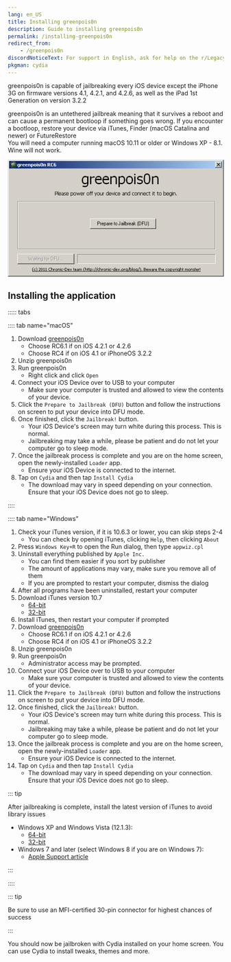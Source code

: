 ```yaml
---
lang: en_US
title: Installing greenpois0n
description: Guide to installing greenpois0n
permalink: /installing-greenpois0n
redirect_from:
    - /greenpois0n
discordNoticeText: For support in English, ask for help on the r/LegacyJailbreak [Discord Server](http://discord.legacyjailbreak.com/).
pkgman: cydia
---
```


greenpois0n is capable of jailbreaking every iOS device except the iPhone 3G on firmware versions 4.1, 4.2.1, and 4.2.6, as well as the iPad 1st Generation on version 3.2.2

greenpois0n is an <router-link to="/types-of-jailbreak/#untethered-jailbreaks">untethered</router-link> jailbreak meaning that it survives a reboot and can cause a permanent bootloop if something goes wrong. If you encounter a bootloop, restore your device via iTunes, Finder (macOS Catalina and newer) or FutureRestore  
You will need a computer running macOS 10.11 or older or Windows XP - 8.1. Wine will not work.

![A screenshot of greenpois0n (Windows)](/assets/images/greenpois0n-win.png)

## Installing the application

::::: tabs

:::: tab name="macOS"

1. Download [greenpois0n](https://web.archive.org/web/20131024115207/http://greenpois0n.com/downloads/)
    - Choose RC6.1 if on iOS 4.2.1 or 4.2.6
    - Choose RC4 if on iOS 4.1 or iPhoneOS 3.2.2
1. Unzip greenpois0n
1. Run greenpois0n
    - Right click and click `Open`
1. Connect your iOS Device over to USB to your computer
    - Make sure your computer is trusted and allowed to view the contents of your device.
1. Click the `Prepare to Jailbreak (DFU)` button and follow the instructions on screen to put your device into DFU mode.
1. Once finished, click the `Jailbreak!` button.
    - Your iOS Device's screen may turn white during this process. This is normal.
    - Jailbreaking may take a while, please be patient and do not let your computer go to sleep mode.
1. Once the jailbreak process is complete and you are on the home screen, open the newly-installed `Loader` app.
    - Ensure your iOS Device is connected to the internet.
1. Tap on `Cydia` and then tap `Install Cydia`
    - The download may vary in speed depending on your connection. Ensure that your iOS Device does not go to sleep.

::::

:::: tab name="Windows"

1. Check your iTunes version, if it is 10.6.3 or lower, you can skip steps 2-4
    - You can check by opening iTunes, clicking `Help`, then clicking `About`
1. Press `Windows Key+R` to open the Run dialog, then type `appwiz.cpl`
1. Uninstall everything published by `Apple Inc.`
    - You can find them easier if you sort by publisher
    - The amount of applications may vary, make sure you remove all of them
    - If you are prompted to restart your computer, dismiss the dialog
1. After all programs have been uninstalled, restart your computer
1. Download iTunes version 10.7
    - [64-bit](https://secure-appldnld.apple.com/iTunes11/031-3482.20140225.kdX8s/iTunes64Setup.exe)
    - [32-bit](https://secure-appldnld.apple.com/iTunes11/031-3481.20140225.SdYYY/iTunesSetup.exe)
1. Install iTunes, then restart your computer if prompted
1. Download [greenpois0n](https://web.archive.org/web/20131024115207/http://greenpois0n.com/downloads/)
    - Choose RC6.1 if on iOS 4.2.1 or 4.2.6
    - Choose RC4 if on iOS 4.1 or iPhoneOS 3.2.2
1. Unzip greenpois0n
1. Run greenpois0n
    - Administrator access may be prompted.
1. Connect your iOS Device over to USB to your computer
    - Make sure your computer is trusted and allowed to view the contents of your device.
1. Click the `Prepare to Jailbreak (DFU)` button and follow the instructions on screen to put your device into DFU mode.
1. Once finished, click the `Jailbreak!` button.
    - Your iOS Device's screen may turn white during this process. This is normal.
    - Jailbreaking may take a while, please be patient and do not let your computer go to sleep mode.
1. Once the jailbreak process is complete and you are on the home screen, open the newly-installed `Loader` app.
    - Ensure your iOS Device is connected to the internet.
1. Tap on `Cydia` and then tap `Install Cydia`
    - The download may vary in speed depending on your connection. Ensure that your iOS Device does not go to sleep.

::: tip

After jailbreaking is complete, install the latest version of iTunes to avoid library issues
 - Windows XP and Windows Vista (12.1.3):
    - [64-bit](https://secure-appldnld.apple.com/itunes12/031-34005-20150916-98D38F1E-5C11-11E5-A6AD-C05A6DA99CB1/iTunes6464Setup.exe)
    - [32-bit](https://secure-appldnld.apple.com/itunes12/031-34002-20150916-98D32A92-5C11-11E5-80AC-C25A6DA99CB1/iTunesSetup.exe)
 - Windows 7 and later (select Windows 8 if you are on Windows 7):
    - [Apple Support article](https://support.apple.com/en-us/HT210384)

:::

::::

::: tip

Be sure to use an MFI-certified 30-pin connector for highest chances of success

:::

You should now be jailbroken with Cydia installed on your home screen. You can use Cydia to install <router-link to="/faq/#what-are-tweaks">tweaks</router-link>, themes and more.
